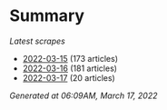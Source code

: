 # Summary
*Latest scrapes*
* [2022-03-15](https://github.com/nuuuwan/news_lk/blob/data/news_lk.2022-03-15.json) (173 articles)
* [2022-03-16](https://github.com/nuuuwan/news_lk/blob/data/news_lk.2022-03-16.json) (181 articles)
* [2022-03-17](https://github.com/nuuuwan/news_lk/blob/data/news_lk.2022-03-17.json) (20 articles)

*Generated at 06:09AM, March 17, 2022*